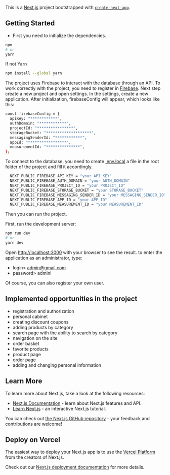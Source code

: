This is a [Next.js](https://nextjs.org/) project bootstrapped with [`create-next-app`](https://github.com/vercel/next.js/tree/canary/packages/create-next-app).

## Getting Started
* First you need to initialize the dependencies.
```bash
npm 
# or
yarn 
```
If not Yarn
```bash
npm install --global yarn
```
The project uses Firebase to interact with the database through an API. To work correctly with the project, you need to register in [Firebase](https://console.firebase.google.com/). 
Next step create a new project and open settings. In the settings, create a new application.
After initialization, firebaseConfig will appear, which looks like this:
```bash
const firebaseConfig = {
  apiKey: "************",
  authDomain: "************",
  projectId: "****************",
  storageBucket: "********************",
  messagingSenderId: "************",
  appId: "*****************",
  measurementId: "***************",
};
```
To connect to the database, you need to create [.env.local](https://nextjs.org/docs/pages/building-your-application/configuring/environment-variables) a file in the root folder of the project and fill it accordingly.
```bash
  NEXT_PUBLIC_FIREBASE_API_KEY = "your API_KEY"
  NEXT_PUBLIC_FIREBASE_AUTH_DOMAIN = "your AUTH_DOMAIN"
  NEXT_PUBLIC_FIREBASE_PROJECT_ID = "your PROJECT_ID"
  NEXT_PUBLIC_FIREBASE_STORAGE_BUCKET = "your STORAGE_BUCKET"
  NEXT_PUBLIC_FIREBASE_MESSAGING_SENDER_ID = "your MESSAGING_SENDER_ID"
  NEXT_PUBLIC_FIREBASE_APP_ID = "your APP_ID"
  NEXT_PUBLIC_FIREBASE_MEASUREMENT_ID = "your MEASUREMENT_ID"
```
Then you can run the project.

First, run the development server:

```bash
npm run dev
# or
yarn dev
```

Open [http://localhost:3000](http://localhost:3000) with your browser to see the result.
to enter the application as an administrator, type:
* login> admin@gmail.com
* password> admini

Of course, you can also register your own user.

## Implemented opportunities in the project

* registration and authorization
* personal cabinet
* creating discount coupons
* adding products by category
* search page with the ability to search by category
* navigation on the site
* order basket
* favorite products
* product page
* order page
* adding and changing personal information

## Learn More

To learn more about Next.js, take a look at the following resources:

- [Next.js Documentation](https://nextjs.org/docs) - learn about Next.js features and API.
- [Learn Next.js](https://nextjs.org/learn) - an interactive Next.js tutorial.

You can check out [the Next.js GitHub repository](https://github.com/vercel/next.js/) - your feedback and contributions are welcome!

## Deploy on Vercel

The easiest way to deploy your Next.js app is to use the [Vercel Platform](https://vercel.com/new?utm_medium=default-template&filter=next.js&utm_source=create-next-app&utm_campaign=create-next-app-readme) from the creators of Next.js.

Check out our [Next.js deployment documentation](https://nextjs.org/docs/deployment) for more details.
